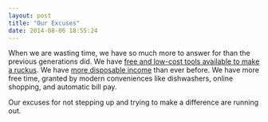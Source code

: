 ```yaml
---
layout: post
title: "Our Excuses"
date: 2014-08-06 18:55:24
---
```


When we are wasting time, we have so much more to answer for than the previous generations did. We have [free and low-cost tools available to make a ruckus][1]. We have [more disposable income][2] than ever before. We have more free time, granted by modern conveniences like dishwashers, online shopping, and automatic bill pay.

 [1]: http://sethgodin.typepad.com/seths_blog/2014/06/micro-marketing-and-the-called-bluff.html
 [2]: https://en.wikipedia.org/wiki/Household_income_in_the_United_States#Household_income_over_time

Our excuses for not stepping up and trying to make a difference are running out.